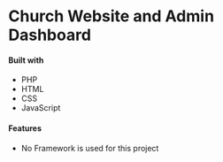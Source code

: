 # Church Website and Admin Dashboard

#### Built with
- PHP
- HTML
- CSS
- JavaScript

#### Features
- No Framework is used for this project
